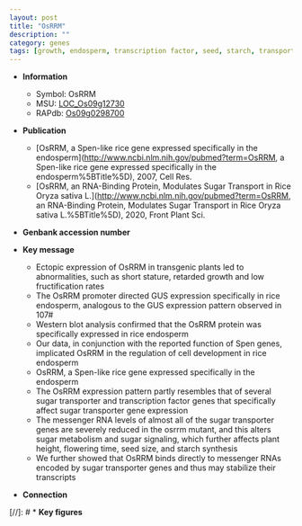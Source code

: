 ```yaml
---
layout: post
title: "OsRRM"
description: ""
category: genes
tags: [growth, endosperm, transcription factor, seed, starch, transporter, plant height, seed size, sugar, flowering time, flowering]
---
```


* **Information**  
    + Symbol: OsRRM  
    + MSU: [LOC_Os09g12730](http://rice.uga.edu/cgi-bin/ORF_infopage.cgi?orf=LOC_Os09g12730)  
    + RAPdb: [Os09g0298700](http://rapdb.dna.affrc.go.jp/viewer/gbrowse_details/irgsp1?name=Os09g0298700)  

* **Publication**  
    + [OsRRM, a Spen-like rice gene expressed specifically in the endosperm](http://www.ncbi.nlm.nih.gov/pubmed?term=OsRRM, a Spen-like rice gene expressed specifically in the endosperm%5BTitle%5D), 2007, Cell Res.
    + [OsRRM, an RNA-Binding Protein, Modulates Sugar Transport in Rice  Oryza sativa L.](http://www.ncbi.nlm.nih.gov/pubmed?term=OsRRM, an RNA-Binding Protein, Modulates Sugar Transport in Rice  Oryza sativa L.%5BTitle%5D), 2020, Front Plant Sci.

* **Genbank accession number**  

* **Key message**  
    + Ectopic expression of OsRRM in transgenic plants led to abnormalities, such as short stature, retarded growth and low fructification rates
    + The OsRRM promoter directed GUS expression specifically in rice endosperm, analogous to the GUS expression pattern observed in 107#
    + Western blot analysis confirmed that the OsRRM protein was specifically expressed in rice endosperm
    + Our data, in conjunction with the reported function of Spen genes, implicated OsRRM in the regulation of cell development in rice endosperm
    + OsRRM, a Spen-like rice gene expressed specifically in the endosperm
    + The OsRRM expression pattern partly resembles that of several sugar transporter and transcription factor genes that specifically affect sugar transporter gene expression
    + The messenger RNA levels of almost all of the sugar transporter genes are severely reduced in the osrrm mutant, and this alters sugar metabolism and sugar signaling, which further affects plant height, flowering time, seed size, and starch synthesis
    + We further showed that OsRRM binds directly to messenger RNAs encoded by sugar transporter genes and thus may stabilize their transcripts

* **Connection**  

[//]: # * **Key figures**  


